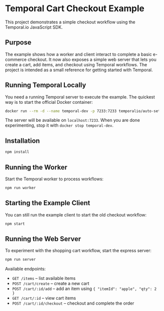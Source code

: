 # Temporal Cart Checkout Example

This project demonstrates a simple checkout workflow using the Temporal.io JavaScript SDK.

## Purpose

The example shows how a worker and client interact to complete a basic e-commerce checkout. It now also exposes a simple web server that lets you create a cart, add items, and checkout using Temporal workflows. The project is intended as a small reference for getting started with Temporal.

## Running Temporal Locally

You need a running Temporal server to execute the example. The quickest way is to start the official Docker container:

```bash
docker run --rm -d --name temporal-dev -p 7233:7233 temporalio/auto-setup
```

The server will be available on `localhost:7233`. When you are done experimenting, stop it with `docker stop temporal-dev`.

## Installation

```bash
npm install
```

## Running the Worker

Start the Temporal worker to process workflows:

```bash
npm run worker
```

## Starting the Example Client

You can still run the example client to start the old checkout workflow:

```bash
npm start
```

## Running the Web Server

To experiment with the shopping cart workflow, start the express server:

```bash
npm run server
```

Available endpoints:

- `GET /items` – list available items
- `POST /cart/create` – create a new cart
- `POST /cart/:id/add` – add an item using `{ "itemId": "apple", "qty": 2 }`
- `GET /cart/:id` – view cart items
- `POST /cart/:id/checkout` – checkout and complete the order
